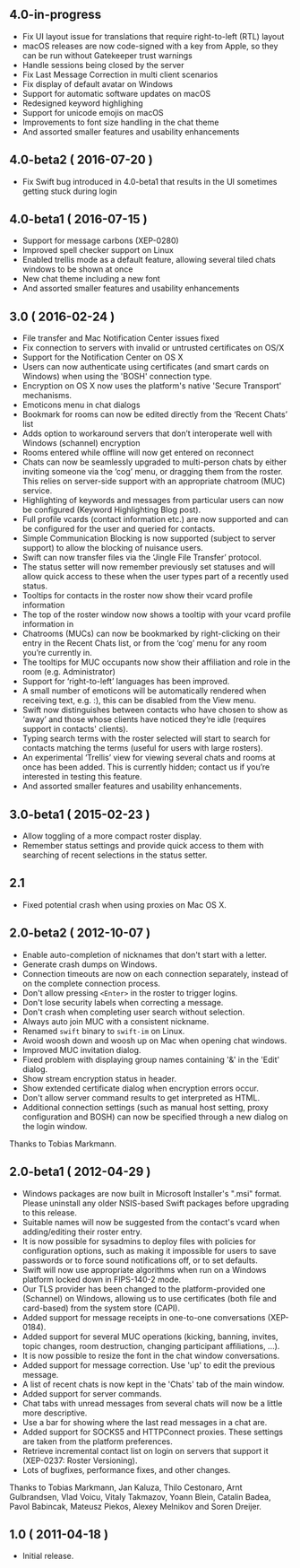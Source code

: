 4.0-in-progress
---------------
- Fix UI layout issue for translations that require right-to-left (RTL) layout
- macOS releases are now code-signed with a key from Apple, so they can be run without Gatekeeper trust warnings
- Handle sessions being closed by the server
- Fix Last Message Correction in multi client scenarios
- Fix display of default avatar on Windows
- Support for automatic software updates on macOS
- Redesigned keyword highlighing
- Support for unicode emojis on macOS
- Improvements to font size handling in the chat theme
- And assorted smaller features and usability enhancements

4.0-beta2 ( 2016-07-20 )
------------------------
- Fix Swift bug introduced in 4.0-beta1 that results in the UI sometimes getting stuck during login

4.0-beta1 ( 2016-07-15 )
------------------------
- Support for message carbons (XEP-0280)
- Improved spell checker support on Linux
- Enabled trellis mode as a default feature, allowing several tiled chats windows to be shown at once
- New chat theme including a new font
- And assorted smaller features and usability enhancements

3.0 ( 2016-02-24 )
------------------
- File transfer and Mac Notification Center issues fixed
- Fix connection to servers with invalid or untrusted certificates on OS/X
- Support for the Notification Center on OS X
- Users can now authenticate using certificates (and smart cards on Windows) when using the 'BOSH' connection type.
- Encryption on OS X now uses the platform's native 'Secure Transport' mechanisms.
- Emoticons menu in chat dialogs
- Bookmark for rooms can now be edited directly from the ‘Recent Chats’ list
- Adds option to workaround servers that don’t interoperate well with Windows (schannel) encryption
- Rooms entered while offline will now get entered on reconnect
- Chats can now be seamlessly upgraded to multi-person chats by either inviting someone via the ‘cog’ menu, or dragging them from the roster. This relies on server-side support with an appropriate chatroom (MUC) service.
- Highlighting of keywords and messages from particular users can now be configured (Keyword Highlighting Blog post).
- Full profile vcards (contact information etc.) are now supported and can be configured for the user and queried for contacts.
- Simple Communication Blocking is now supported (subject to server support) to allow the blocking of nuisance users.
- Swift can now transfer files via the ‘Jingle File Transfer’ protocol.
- The status setter will now remember previously set statuses and will allow quick access to these when the user types part of a recently used status.
- Tooltips for contacts in the roster now show their vcard profile information
- The top of the roster window now shows a tooltip with your vcard profile information in
- Chatrooms (MUCs) can now be bookmarked by right-clicking on their entry in the Recent Chats list, or from the ‘cog’ menu for any room you’re currently in.
- The tooltips for MUC occupants now show their affiliation and role in the room (e.g. Administrator)
- Support for ‘right-to-left’ languages has been improved.
- A small number of emoticons will be automatically rendered when receiving text, e.g. :), this can be disabled from the View menu.
- Swift now distinguishes between contacts who have chosen to show as ‘away’ and those whose clients have noticed they’re idle (requires support in contacts' clients).
- Typing search terms with the roster selected will start to search for contacts matching the terms (useful for users with large rosters).
- An experimental ‘Trellis’ view for viewing several chats and rooms at once has been added. This is currently hidden; contact us if you’re interested in testing this feature.
- And assorted smaller features and usability enhancements.


3.0-beta1 ( 2015-02-23 )
------------------------
- Allow toggling of a more compact roster display.
- Remember status settings and provide quick access to them with searching of recent selections in the status setter.

2.1
---
- Fixed potential crash when using proxies on Mac OS X.

2.0-beta2 ( 2012-10-07 )
------------------------
- Enable auto-completion of nicknames that don't start with a letter.
- Generate crash dumps on Windows.
- Connection timeouts are now on each connection separately, instead of on the complete connection process.
- Don't allow pressing `<Enter>` in the roster to trigger logins.
- Don't lose security labels when correcting a message.
- Don't crash when completing user search without selection.
- Always auto join MUC with a consistent nickname.
- Renamed `swift` binary to `swift-im` on Linux.
- Avoid woosh down and woosh up on Mac when opening chat windows.
- Improved MUC invitation dialog.
- Fixed problem with displaying group names containing '&' in the 'Edit' dialog.
- Show stream encryption status in header.
- Show extended certificate dialog when encryption errors occur.
- Don't allow server command results to get interpreted as HTML.
- Additional connection settings (such as manual host setting, proxy configuration and BOSH) can now be specified through a new dialog on the login window.

Thanks to Tobias Markmann.


2.0-beta1 ( 2012-04-29 )
------------------------
- Windows packages are now built in Microsoft Installer's ".msi" format. Please 
  uninstall any older NSIS-based Swift packages before upgrading to this release.
- Suitable names will now be suggested from the contact's vcard when adding/editing their roster entry.
- It is now possible for sysadmins to deploy files with policies for configuration options, such as 
  making it impossible for users to save passwords or to force sound notifications off, or to set defaults.
- Swift will now use appropriate algorithms when run on a Windows platform locked down in FIPS-140-2 mode.
- Our TLS provider has been changed to the platform-provided one (Schannel) on Windows, 
  allowing us to use certificates (both file and card-based) from the system store (CAPI).
- Added support for message receipts in one-to-one conversations (XEP-0184).
- Added support for several MUC operations (kicking, banning, invites, topic changes, room destruction, 
  changing participant affiliations, ...).
- It is now possible to resize the font in the chat window conversations.
- Added support for message correction. Use 'up' to edit the previous message.
- A list of recent chats is now kept in the 'Chats' tab of the main window.
- Added support for server commands.
- Chat tabs with unread messages from several chats will now be a little more descriptive.
- Use a bar for showing where the last read messages in a chat are.
- Added support for SOCKS5 and HTTPConnect proxies. These settings are taken from the platform preferences.
- Retrieve incremental contact list on login on servers that support it (XEP-0237: Roster Versioning).
- Lots of bugfixes, performance fixes, and other changes.

Thanks to Tobias Markmann, Jan Kaluza, Thilo Cestonaro, Arnt Gulbrandsen, Vlad Voicu, Vitaly Takmazov,
Yoann Blein, Catalin Badea, Pavol Babincak, Mateusz Piekos, Alexey Melnikov and Soren Dreijer.


1.0 ( 2011-04-18 )
------------------
- Initial release.